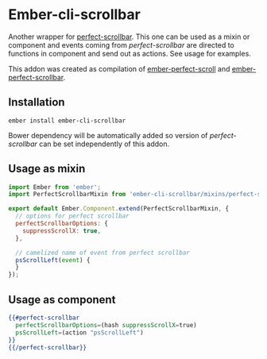# Ember-cli-scrollbar

Another wrapper for [perfect-scrollbar](https://github.com/noraesae/perfect-scrollbar). This one  can be used as a mixin or component and events coming from *perfect-scrollbar* are directed
to functions in component and send out as actions. See usage for examples.

This addon was created as compilation of [ember-perfect-scroll](https://github.com/imanhodjaev/ember-perfect-scroll) and [ember-perfect-scrollbar](https://github.com/null-null-null/ember-perfect-scrollbar).

## Installation

`ember install ember-cli-scrollbar`

Bower dependency will be automatically added so version of *perfect-scrollbar* can be set independently of this addon.

## Usage as mixin

```js
import Ember from 'ember';
import PerfectScrollbarMixin from 'ember-cli-scrollbar/mixins/perfect-scrollbar';

export default Ember.Component.extend(PerfectScrollbarMixin, {
  // options for perfect scrollbar
  perfectScrollbarOptions: {
    suppressScrollX: true,
  },

  // camelized name of event from perfect scrollbar
  psScrollLeft(event) {
  }
});
```

## Usage as component

```hbs
{{#perfect-scrollbar
  perfectScrollbarOptions=(hash suppressScrollX=true)
  psScrollLeft=(action "psScrollLeft")
}}
{{/perfect-scrollbar}}
```
